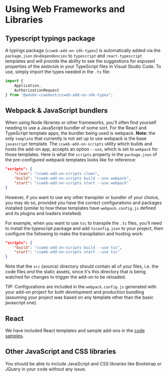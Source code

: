 # Using Web Frameworks and Libraries

## Typescript typings package
A typings package (`ccweb-add-on-sdk-types`) is automatically added via the `package.json` `devDependencies` to `typescript` and `react-typescript` templates and will provide the ability to see the suggestions for exposed properties of the `AddOnSdk` in your TypeScript files in Visual Studio Code. To use, simply import the types needed in the `.ts` file:

```ts
import {
    Application,
    AuthorizationRequest
} from "@adobe-ccwebext/ccweb-add-on-sdk-types";
```

<!-- ![Intellisense](./img/intellisense.mov) -->

## Webpack & JavaScript bundlers

When using Node libraries or other frameworks, you'll often find yourself needing to use a JavaScript bundler of some sort. For the React and TypeScript template apps, the bundler being used is webpack. **Note:** the only `template` that currently is not set up to use webpack is the base `javascript` template. The `ccweb-add-on-scripts` utility which builds and hosts the add-on app, accepts an option `--use`, which is set to `webpack` for those templates. Here is what the `scripts` property in the `package.json` of the pre-configured webpack templates looks like for reference:

```json
"scripts": {
    "clean": "ccweb-add-on-scripts clean",
    "build": "ccweb-add-on-scripts build --use webpack",
    "start": "ccweb-add-on-scripts start --use webpack"
}
```


However, if you want to use any other transpiler or bundler of your choice, you may do so, provided you have the correct configurations and packages installed (similar to how these templates have `webpack.config.js` defined and its plugins and loaders installed).

For example, when you want to use `tsc` to transpile the `.ts` files, you'll need to install the typescript package and add `tsconfig.json` to your project, then configure the following to make the transpilation and hosting work:

```json
"scripts": {
    "build": "ccweb-add-on-scripts build --use tsc",
    "start": "ccweb-add-on-scripts start --use tsc"
}
```

<InlineAlert slots="text" variant="info"/>

Note that the `src` (source) directory should contain all of your files, i.e. the code files _and_ the static assets, since it's this directory that is being watched for changes to trigger the add-on to be reloaded.

TIP:
Configurations are included in the `webpack.config.js` generated with your add-on project for both development and production bundling (assuming your project was based on any template other than the basic javascript one).

## React

We have included React templates and sample add-ons in the [code samples](guides/develop/samples).

## Other JavaScript and CSS libraries

You should be able to include JavaScript and CSS libraries like Bootstrap or JQuery in your code without any issue.
